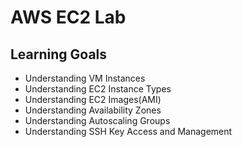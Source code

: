 # AWS EC2 Lab


## Learning Goals

- Understanding VM Instances
- Understanding EC2 Instance Types
- Understanding EC2 Images(AMI)
- Understanding Availability Zones
- Understanding Autoscaling Groups
- Understanding SSH Key Access and Management
